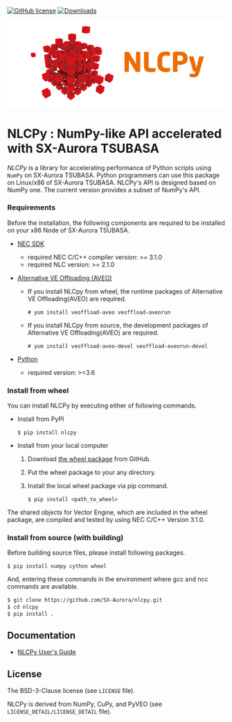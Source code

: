 [![GitHub license](https://img.shields.io/github/license/SX-Aurora/nlcpy)](https://github.com/SX-Aurora/nlcpy/blob/master/LICENSE)
[![Downloads](https://pepy.tech/badge/nlcpy)](https://pepy.tech/project/nlcpy)

![NLCPy_banner](https://github.com/SX-Aurora/nlcpy/blob/master/banner/NLCPy_banner.png)

# NLCPy : NumPy-like API accelerated with SX-Aurora TSUBASA

*NLCPy* is a library for accelerating performance of Python scripts using `NumPy` on SX-Aurora TSUBASA. Python programmers can use this package on Linux/x86 of SX-Aurora TSUBASA. NLCPy's API is designed based on NumPy one. The current version provides a subset of NumPy's API.

### Requirements

Before the installation, the following components are required to be installed on your x86 Node of SX-Aurora TSUBASA.

- [NEC SDK](https://www.hpc.nec/documents/guide/pdfs/InstallationGuide_E.pdf)
	- required NEC C/C++ compiler version: >= 3.1.0
	- required NLC version: >= 2.1.0

- [Alternative VE Offloading (AVEO)](https://veos-sxarr-nec.github.io/aveo/index.html)
	- If you install NLCpy from wheel, the runtime packages of Alternative VE Offloading(AVEO) are required. 
    
        ```
        # yum install veoffload-aveo veoffload-aveorun
        ```

	- If you install NLCpy from source, the development packages of Alternative VE Offloading(AVEO) are required. 
	
        ```
        # yum install veoffload-aveo-devel veoffload-aveorun-devel
        ```  

- [Python](https://www.python.org/)
	- required version: >=3.6

### Install from wheel 

You can install NLCPy by executing either of following commands. 

- Install from PyPI

    ```
    $ pip install nlcpy
    ```

- Install from your local computer

    1. Download [the wheel package](https://github.com/SX-Aurora/nlcpy/releases/tag/v1.0.0b2) from GitHub.

    2. Put the wheel package to your any directory. 

    3. Install the local wheel package via pip command.  
    
        ```
        $ pip install <path_to_wheel>
        ```

The shared objects for Vector Engine, which are included in the wheel package, are compiled and tested by using NEC C/C++ Version 3.1.0.

### Install from source (with building)

Before building source files, please install following packages.   

```
$ pip install numpy cython wheel
```  

And, entering these commands in the environment where gcc and ncc commands are available.  

```
$ git clone https://github.com/SX-Aurora/nlcpy.git
$ cd nlcpy
$ pip install .
```  

## Documentation
- [NLCPy User's Guide](https://www.hpc.nec/documents/nlcpy/en/index.html)

## License

The BSD-3-Clause license (see `LICENSE` file).

NLCPy is derived from NumPy, CuPy, and PyVEO (see `LICENSE_DETAIL/LICENSE_DETAIL` file).
